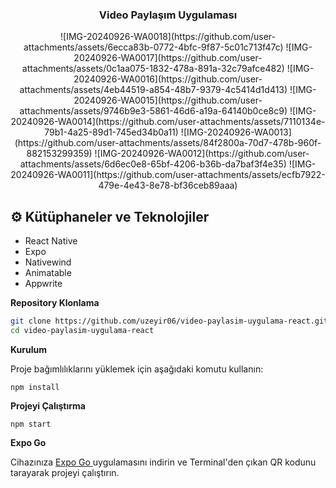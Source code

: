 <div align="center">

  <h3 align="center">Video Paylaşım Uygulaması</h3>
  ![IMG-20240926-WA0018](https://github.com/user-attachments/assets/6ecca83b-0772-4bfc-9f87-5c01c713f47c)
![IMG-20240926-WA0017](https://github.com/user-attachments/assets/0c1aa075-1832-478a-891a-32c79afce482)
![IMG-20240926-WA0016](https://github.com/user-attachments/assets/4eb44519-a854-48b7-9379-4c5414d1d413)
![IMG-20240926-WA0015](https://github.com/user-attachments/assets/9746b9e3-5861-46d6-a19a-64140b0ce8c9)
![IMG-20240926-WA0014](https://github.com/user-attachments/assets/7110134e-79b1-4a25-89d1-745ed34b0a11)
![IMG-20240926-WA0013](https://github.com/user-attachments/assets/84f2800a-70d7-478b-960f-882153299359)
![IMG-20240926-WA0012](https://github.com/user-attachments/assets/6d6ec0e8-65bf-4206-b36b-da7baf3f4e35)
![IMG-20240926-WA0011](https://github.com/user-attachments/assets/ecfb7922-479e-4e43-8e78-bf36ceb89aaa)

</div>

## <a name="tech-stack">⚙️ Kütüphaneler ve Teknolojiler</a>

- React Native
- Expo
- Nativewind
- Animatable
- Appwrite

**Repository Klonlama**

```bash
git clone https://github.com/uzeyir06/video-paylasim-uygulama-react.git
cd video-paylasim-uygulama-react
```

<div class="markdown prose w-full break-words dark:prose-invert dark">
    <p><strong>Kurulum</strong></p>
    <p>Proje bağımlılıklarını yüklemek için aşağıdaki komutu kullanın:</p>
    <pre
        class="!overflow-visible"
    ><div class="dark bg-gray-950 contain-inline-size rounded-md border-[0.5px] border-token-border-medium relative"><div class="sticky top-9 md:top-[5.75rem]"><div class="absolute bottom-0 right-2 flex h-9 items-center"><div class="flex items-center rounded bg-token-main-surface-secondary px-2 font-sans text-xs text-token-text-secondary"><span class="" data-state="closed"></span></div></div></div><div class="overflow-y-auto p-4" dir="ltr"><code class="!whitespace-pre hljs language-bash">npm install
</code></div></div></pre>
    <p><strong>Projeyi Çalıştırma</strong></p>
    <pre
        class="!overflow-visible"
    ><div class="dark bg-gray-950 contain-inline-size rounded-md border-[0.5px] border-token-border-medium relative"><div class="sticky top-9 md:top-[5.75rem]"><div class="absolute bottom-0 right-2 flex h-9 items-center"><div class="flex items-center rounded bg-token-main-surface-secondary px-2 font-sans text-xs text-token-text-secondary"><span class="" data-state="closed"></span></div></div></div><div class="overflow-y-auto p-4" dir="ltr"><code class="!whitespace-pre hljs language-bash">npm start
</code></div></div></pre>
    <p><strong>Expo Go</strong></p>
    <p>
        Cihazınıza
        <a rel="noopener" target="_new" href="https://expo.dev/go" style="--streaming-animation-state: var(--batch-play-state-1); --animation-rate: var(--batch-play-rate-1);">
            <span style="--animation-count: 1; --streaming-animation-state: var(--batch-play-state-2);">Expo</span><span style="--animation-count: 2; --streaming-animation-state: var(--batch-play-state-2);"> Go</span>
        </a>
        uygulamasını indirin ve Terminal'den çıkan QR kodunu tarayarak projeyi çalıştırın.
    </p>
</div>

